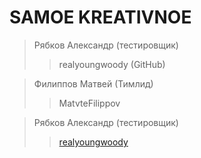 # SAMOE KREATIVNOE
> Рябков Александр (тестировщик)
>> realyoungwoody (GitHub)

> Филиппов Матвей (Тимлид)
>> MatvteFilippov 

> Рябков Александр (тестировщик)
>> [realyoungwoody](https://github.com/realyoungwoody "GitHub")

>
>>

